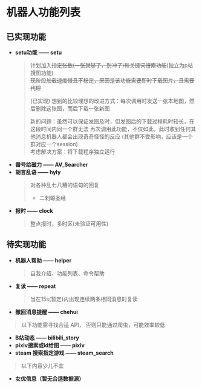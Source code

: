 # 机器人功能列表
## 已实现功能
* **setu功能 —— setu**
  >计划加入~~指定张数(一张就够了，别冲了)和关键词搜索功能~~(独立为p站搜图功能)  
  >~~现阶段加载速度慢且不稳定，原因是该功能需要即时下载图片，且需要代理~~  
  > 
  >(已实现) 想到的比较理想的改进方式：每次调用时发送一张本地图，然后删除这张图，而后下载一张新图  
  > 
  > 新的问题：虽然可以保证发图及时，但发图后的下载过程耗时较长，在这段时间内同一个群无法
  > 再次调用此功能，不仅如此，此时收到任何其他消息机器人都会出现奇奇怪怪的反应
  > (其他群不受影响，应该是一个群对应一个session)  
  > 考虑解决方案：将下载程序独立运行
* **番号给磁力 —— AV_Searcher**
* **胡言乱语 —— hyly**
  > 对各种乱七八糟的语句的回复
  > * 二刺螈圣经
* **报时 —— clock**
  >整点报时，~~多时区~~(未验证可用性)

## 待实现功能

* **机器人帮助 —— helper**
  >自我介绍、功能列表、命令帮助
* **复读 —— repeat**
  >当在15s(暂定)内出现连续两条相同消息时复读

* **撤回消息提醒 —— chehui**

>以下功能需寻找合适 API， 否则只能通过爬虫，可能效率较低 
* **B站动态 —— bilibili_story**
* **pixiv搜索或id给图 —— pixiv**
* **steam 搜索指定游戏 —— steam_search**
>以下内容少儿不宜  
* **女优信息（暂无合适数据源）**




